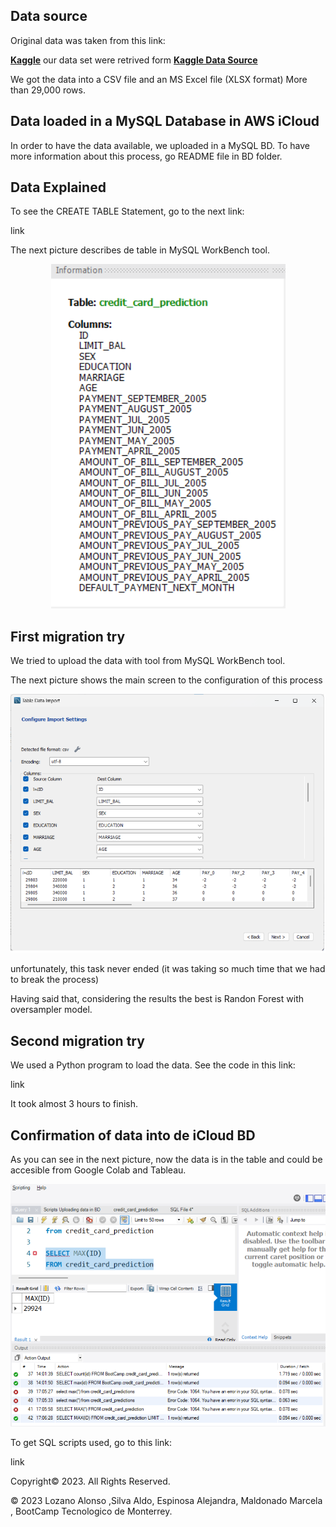 

## Data source


Original data was taken from this link:


**[Kaggle](https://www.kaggle.com/)** our data set were retrived form **[Kaggle Data Source](https://www.kaggle.com/code/bansodesandeep/credit-card-default-prediction/notebook)**


We got the data into a CSV file and an MS Excel file (XLSX format)
More than 29,000 rows.

## Data loaded in a MySQL Database in AWS iCloud


In order to have the data available, we uploaded in a MySQL BD.
To have more information about this process, go README file in BD folder. 

## Data Explained

To see the CREATE TABLE Statement, go to the next link:


link

The next picture describes de table in MySQL WorkBench tool.

<p align="center"><img src="https://github.com/Marce1301/Likelihood_of_defaulting_credit_card_payments/blob/main/Other_Stuff/Images_README/Table_Structure.png" /></p>

## First migration try

We tried to upload the data with tool from MySQL WorkBench tool.

The next picture shows the main screen to the configuration of this process

<p align="center"><img src="https://github.com/Marce1301/Likelihood_of_defaulting_credit_card_payments/blob/main/Other_Stuff/Images_README/First_Migration_Try.png" /></p>

unfortunately, this task never ended (it was taking so much time that we had to break the process)

Having said that, considering the results the best is Randon Forest with oversampler model.

## Second migration try

We used a Python program to load the data.
See the code in this link:

link

It took almost 3 hours to finish.

## Confirmation of data into de iCloud BD

As you can see in the next picture, now the data is in the table and could be accesible from Google Colab and Tableau.  



<p align="center"><img src="https://github.com/Marce1301/Likelihood_of_defaulting_credit_card_payments/blob/main/Other_Stuff/Images_README/SELECT.png" /></p>

To get SQL scripts used, go to this link:

link

Copyright:copyright: 2023. All Rights Reserved.

© 2023  Lozano Alonso ,Silva Aldo, Espinosa Alejandra, Maldonado Marcela , BootCamp Tecnologico de Monterrey.
